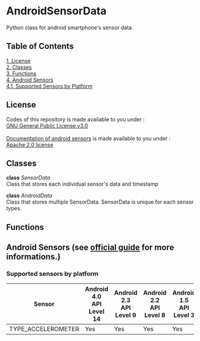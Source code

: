 # AndroidSensorData
Python class for android smartphone's sensor data

## Table of Contents
[1. License](#license) <br>
[2. Classes](#classes) <br>
[3. Functions](#functions) <br>
[4. Android Sensors](#android_sensors) <br>
  [4.1. Supported Sensors by Platform]()

## License
Codes of this repository is made available to you under : <br>
[GNU General Public License v3.0](https://github.com/JaehoJang-Ipinlabs/AndroidSensorData/blob/main/LICENSE) <br>
<br>
[Documentation of android sensors](#android-sensors-see-official-guide-for-more-informations) is made available to you under : <br>
[Apache 2.0 license](https://www.apache.org/licenses/LICENSE-2.0)

## Classes
<b>class</b> <I>SensorData</I> <br>
Class that stores each individual sensor's data and timestamp

<b>class</b> <I>AndroidData</I> <br>
Class that stores multiple SensorData. SensorData is unique for each sensor types. 

## Functions

## Android Sensors (see [official guide](https://developer.android.com/guide/topics/sensors/sensors_overview) for more informations.)
### Supported sensors by platform
|Sensor|Android 4.0 <br> API Level 14|Android 2.3 <br> API Level 9|Android 2.2 <br> API Level 8|Android 1.5 <br> API Level 3|
|---|---|---|---|---|
|TYPE_ACCELEROMETER|Yes|Yes|Yes|Yes|
